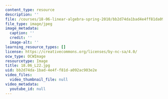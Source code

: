 ```yaml
---
content_type: resource
description: ''
file: /courses/18-06-linear-algebra-spring-2010/bb2d74da1bad4e4ff81da092ac903e2e_18.06_L22.jpg
file_type: image/jpeg
image_metadata:
  caption: ''
  credit: ''
  image-alt: ''
learning_resource_types: []
license: https://creativecommons.org/licenses/by-nc-sa/4.0/
ocw_type: OCWImage
resourcetype: Image
title: 18.06_L22.jpg
uid: bb2d74da-1bad-4e4f-f81d-a092ac903e2e
video_files:
  video_thumbnail_file: null
video_metadata:
  youtube_id: null
---
```

